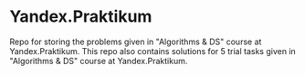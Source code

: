 # Yandex.Praktikum
Repo for storing the problems given in "Algorithms &amp; DS" course at Yandex.Praktikum.
This repo also contains solutions for 5 trial tasks given in "Algorithms &amp; DS" course at Yandex.Praktikum.
